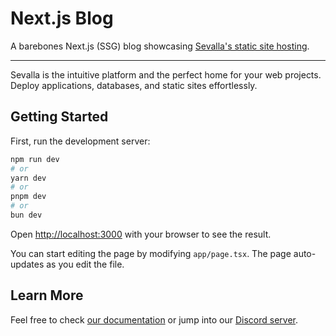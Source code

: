 # Next.js Blog

A barebones Next.js (SSG) blog showcasing [Sevalla's static site hosting](https://sevalla.com/static-site-hosting/).

---

Sevalla is the intuitive platform and the perfect home for your web projects. Deploy applications, databases, and static sites effortlessly.

## Getting Started

First, run the development server:

```bash
npm run dev
# or
yarn dev
# or
pnpm dev
# or
bun dev
```

Open [http://localhost:3000](http://localhost:3000) with your browser to see the result.

You can start editing the page by modifying `app/page.tsx`. The page auto-updates as you edit the file.

## Learn More

Feel free to check [our documentation](https://docs.sevalla.com) or jump into our [Discord server](https://discord.gg/sevalla).
